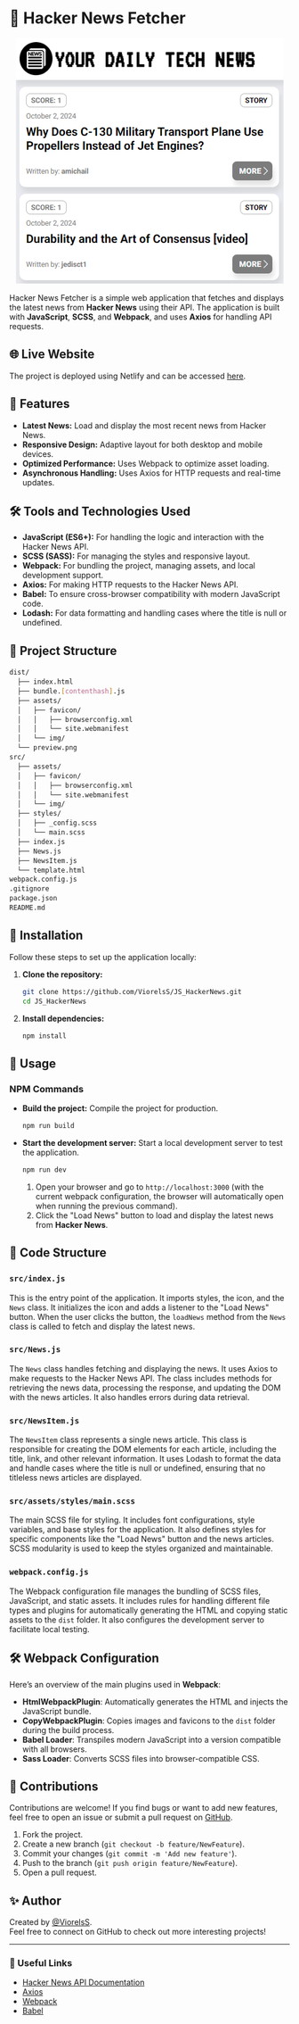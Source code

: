 # 📰 Hacker News Fetcher

<p align="center">
  <img src="src/assets/img/preview.png" alt="Preview" style="max-width: 100%; height: auto;">
</p>

Hacker News Fetcher is a simple web application that fetches and displays the latest news from **Hacker News** using their API. The application is built with **JavaScript**, **SCSS**, and **Webpack**, and uses **Axios** for handling API requests.

## 🌐 Live Website

The project is deployed using Netlify and can be accessed [here](https://js-hackernews.netlify.app/).

## 🚀 Features

-   **Latest News:** Load and display the most recent news from Hacker News.
-   **Responsive Design:** Adaptive layout for both desktop and mobile devices.
-   **Optimized Performance:** Uses Webpack to optimize asset loading.
-   **Asynchronous Handling:** Uses Axios for HTTP requests and real-time updates.

## 🛠️ Tools and Technologies Used

-   **JavaScript (ES6+):** For handling the logic and interaction with the Hacker News API.
-   **SCSS (SASS):** For managing the styles and responsive layout.
-   **Webpack:** For bundling the project, managing assets, and local development support.
-   **Axios:** For making HTTP requests to the Hacker News API.
-   **Babel:** To ensure cross-browser compatibility with modern JavaScript code.
-   **Lodash:** For data formatting and handling cases where the title is null or undefined.

## 📁 Project Structure

```bash
dist/
  ├── index.html
  ├── bundle.[contenthash].js
  ├── assets/
  │   ├── favicon/
  │   │   ├── browserconfig.xml
  │   │   └── site.webmanifest
  │   └── img/
  └── preview.png
src/
  ├── assets/
  │   ├── favicon/
  │   │   ├── browserconfig.xml
  │   │   └── site.webmanifest
  │   └── img/
  ├── styles/
  │   ├── _config.scss
  │   └── main.scss
  ├── index.js
  ├── News.js
  ├── NewsItem.js
  └── template.html
webpack.config.js
.gitignore
package.json
README.md
```

## 🔧 Installation

Follow these steps to set up the application locally:

1. **Clone the repository:**

    ```bash
    git clone https://github.com/ViorelsS/JS_HackerNews.git
    cd JS_HackerNews
    ```

2. **Install dependencies:**

    ```bash
    npm install
    ```

## 🚀 Usage

### NPM Commands

-   **Build the project:** Compile the project for production.

    ```bash
    npm run build
    ```

-   **Start the development server:** Start a local development server to test the application.

    ```bash
    npm run dev
    ```

    1. Open your browser and go to `http://localhost:3000` (with the current webpack configuration, the browser will automatically open when running the previous command).
    2. Click the "Load News" button to load and display the latest news from **Hacker News**.

## 📑 Code Structure

### `src/index.js`

This is the entry point of the application. It imports styles, the icon, and the `News` class. It initializes the icon and adds a listener to the "Load News" button. When the user clicks the button, the `loadNews` method from the `News` class is called to fetch and display the latest news.

### `src/News.js`

The `News` class handles fetching and displaying the news. It uses Axios to make requests to the Hacker News API. The class includes methods for retrieving the news data, processing the response, and updating the DOM with the news articles. It also handles errors during data retrieval.

### `src/NewsItem.js`

The `NewsItem` class represents a single news article. This class is responsible for creating the DOM elements for each article, including the title, link, and other relevant information. It uses Lodash to format the data and handle cases where the title is null or undefined, ensuring that no titleless news articles are displayed.

### `src/assets/styles/main.scss`

The main SCSS file for styling. It includes font configurations, style variables, and base styles for the application. It also defines styles for specific components like the "Load News" button and the news articles. SCSS modularity is used to keep the styles organized and maintainable.

### `webpack.config.js`

The Webpack configuration file manages the bundling of SCSS files, JavaScript, and static assets. It includes rules for handling different file types and plugins for automatically generating the HTML and copying static assets to the `dist` folder. It also configures the development server to facilitate local testing.

## 🛠️ Webpack Configuration

Here’s an overview of the main plugins used in **Webpack**:

-   **HtmlWebpackPlugin**: Automatically generates the HTML and injects the JavaScript bundle.
-   **CopyWebpackPlugin**: Copies images and favicons to the `dist` folder during the build process.
-   **Babel Loader**: Transpiles modern JavaScript into a version compatible with all browsers.
-   **Sass Loader**: Converts SCSS files into browser-compatible CSS.

## 🤝 Contributions

Contributions are welcome! If you find bugs or want to add new features, feel free to open an issue or submit a pull request on [GitHub](https://github.com/ViorelsS/JS_HackerNews).

1. Fork the project.
2. Create a new branch (`git checkout -b feature/NewFeature`).
3. Commit your changes (`git commit -m 'Add new feature'`).
4. Push to the branch (`git push origin feature/NewFeature`).
5. Open a pull request.

## ✨ Author

Created by [@ViorelsS](https://github.com/ViorelsS).  
Feel free to connect on GitHub to check out more interesting projects!

---

### 📄 Useful Links

-   [Hacker News API Documentation](https://github.com/HackerNews/API)
-   [Axios](https://axios-http.com/docs/intro)
-   [Webpack](https://webpack.js.org/)
-   [Babel](https://babeljs.io/)
